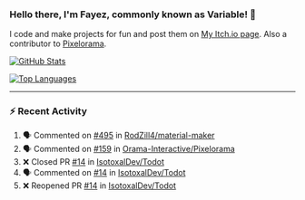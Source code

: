 ### Hello there, I'm Fayez, commonly known as Variable! 👋
I code and make projects for fun and post them on [My Itch.io page](https://variable-industries.itch.io/). Also a contributor to [Pixelorama](https://github.com/Orama-Interactive/Pixelorama).

[![GitHub Stats](https://github-readme-stats.vercel.app/api/?username=Variable-ind&show_icons=true&theme=merko)](https://github.com/anuraghazra/github-readme-stats)

[![Top Languages](https://github-readme-stats.vercel.app/api/top-langs/?username=Variable-ind&layout=compact&theme=merko)](https://github.com/anuraghazra/github-readme-stats)

---

### :zap: Recent Activity

<!--START_SECTION:activity-->
1. 🗣 Commented on [#495](https://github.com/RodZill4/material-maker/issues/495) in [RodZill4/material-maker](https://github.com/RodZill4/material-maker)
2. 🗣 Commented on [#159](https://github.com/Orama-Interactive/Pixelorama/issues/159) in [Orama-Interactive/Pixelorama](https://github.com/Orama-Interactive/Pixelorama)
3. ❌ Closed PR [#14](https://github.com/IsotoxalDev/Todot/pull/14) in [IsotoxalDev/Todot](https://github.com/IsotoxalDev/Todot)
4. 🗣 Commented on [#14](https://github.com/IsotoxalDev/Todot/issues/14) in [IsotoxalDev/Todot](https://github.com/IsotoxalDev/Todot)
5. ❌ Reopened PR [#14](https://github.com/IsotoxalDev/Todot/pull/14) in [IsotoxalDev/Todot](https://github.com/IsotoxalDev/Todot)
<!--END_SECTION:activity-->

<!--
**Variable-ind/Variable-ind** is a ✨ _special_ ✨ repository because its `README.md` (this file) appears on your GitHub profile.

Here are some ideas to get you started:
- 🌱 I’m currently studying at ...
- 🔭 I’m currently working on ...
- 👯 I’m looking to collaborate on ...
- 🤔 I’m looking for help with ...
- 💬 Ask me about ...
- 📫 How to reach me: ...
- ⚡ Fun fact: ...
-->
